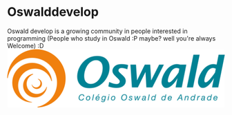 

# Oswalddevelop

Oswald develop is a growing community in people interested in programming (People who study in Oswald :P maybe? well you're always Welcome) :D
<br/> <img src="https://github.com/Obleynix/OswaldDevelopment/blob/master/eef1fdd1277836616c652476a5aac02833691e37.png">

